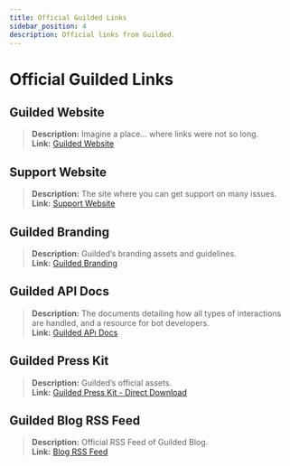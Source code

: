 ```yaml
---
title: Official Guilded Links
sidebar_position: 4
description: Official links from Guilded.
---
```


# Official Guilded Links

## Guilded Website

> **Description:** Imagine a place… where links were not so long.   <br/>
**Link:** [Guilded Website](https://guilded.gg)

## Support Website

> **Description:** The site where you can get support on many issues.   <br/>
**Link:**  [Support Website](https://support.guilded.gg)

## Guilded Branding  

> **Description:** Guilded’s branding assets and guidelines.   <br/>
**Link:** [Guilded Branding](https://guilded.gh/brand)

## Guilded API Docs

> **Description:** The documents detailing how all types of interactions are handled, and a resource for bot developers.   <br/>
**Link:** [Guilded APı Docs](https://www.guilded.gg/docs)

## Guilded Press Kit

> **Description:** Guilded’s official assets.   <br/>
**Link:** [Guilded Press Kit - Direct Download](https://www.guilded.gg/PressKit.zip)

## Guilded Blog RSS Feed

> **Description:** Official RSS Feed of Guilded Blog. <br/>
**Link:** [Blog RSS Feed](https://www.guilded.gg/rss.xml)